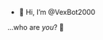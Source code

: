 - 👋 Hi, I’m @VexBot2000

...who are *you*? 👀

<!---
VexBot2000/VexBot2000 is a ✨ special ✨ repository because its `README.md` (this file) appears on your GitHub profile.
You can click the Preview link to take a look at your changes.
--->
